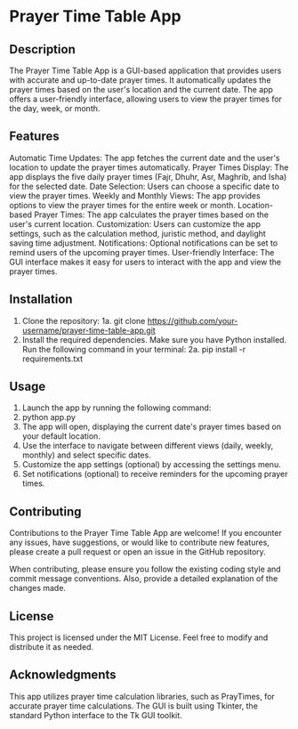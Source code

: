# Prayer Time Table App
## Description
The Prayer Time Table App is a GUI-based application that provides users with accurate and up-to-date prayer times. It automatically updates the prayer times based on the user's location and the current date. The app offers a user-friendly interface, allowing users to view the prayer times for the day, week, or month.

## Features
Automatic Time Updates: The app fetches the current date and the user's location to update the prayer times automatically.
Prayer Times Display: The app displays the five daily prayer times (Fajr, Dhuhr, Asr, Maghrib, and Isha) for the selected date.
Date Selection: Users can choose a specific date to view the prayer times.
Weekly and Monthly Views: The app provides options to view the prayer times for the entire week or month.
Location-based Prayer Times: The app calculates the prayer times based on the user's current location.
Customization: Users can customize the app settings, such as the calculation method, juristic method, and daylight saving time adjustment.
Notifications: Optional notifications can be set to remind users of the upcoming prayer times.
User-friendly Interface: The GUI interface makes it easy for users to interact with the app and view the prayer times.
## Installation
  1. Clone the repository:
    1a. git clone https://github.com/your-username/prayer-time-table-app.git
  2. Install the required dependencies. Make sure you have Python installed. Run the following command in your terminal:
    2a. pip install -r requirements.txt
## Usage
  1. Launch the app by running the following command:
  2. python app.py
  3. The app will open, displaying the current date's prayer times based on your default location.
  4. Use the interface to navigate between different views (daily, weekly, monthly) and select specific dates.
  5. Customize the app settings (optional) by accessing the settings menu.
  6. Set notifications (optional) to receive reminders for the upcoming prayer times.

## Contributing
Contributions to the Prayer Time Table App are welcome! If you encounter any issues, have suggestions, or would like to contribute new features, please create a pull request or open an issue in the GitHub repository.

When contributing, please ensure you follow the existing coding style and commit message conventions. Also, provide a detailed explanation of the changes made.

## License
This project is licensed under the MIT License. Feel free to modify and distribute it as needed.

## Acknowledgments
This app utilizes prayer time calculation libraries, such as PrayTimes, for accurate prayer time calculations.
The GUI is built using Tkinter, the standard Python interface to the Tk GUI toolkit.
